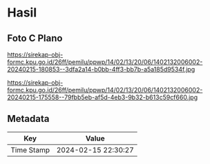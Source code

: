 # Hasil

## Foto C Plano

https://sirekap-obj-formc.kpu.go.id/26ff/pemilu/ppwp/14/02/13/20/06/1402132006002-20240215-180853--3dfa2a14-b0bb-4ff3-bb7b-a5a185d9534f.jpg

https://sirekap-obj-formc.kpu.go.id/26ff/pemilu/ppwp/14/02/13/20/06/1402132006002-20240215-175558--79fbb5eb-af5d-4eb3-9b32-b613c59cf660.jpg


## Metadata

| Key        | Value               |
| ---------- | ------------------- |
| Time Stamp | 2024-02-15 22:30:27 |



